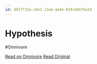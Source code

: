 ```yaml
---
id: d91ff32a-c6e1-11ee-ae4e-034cb9e7be19
---
```


# Hypothesis
#Omnivore

[Read on Omnivore](https://omnivore.app/me/hypothesis-18d8b4216de)
[Read Original](https://hypothes.is/a/AWkiJMbeEe6j_CemlL1Org)

